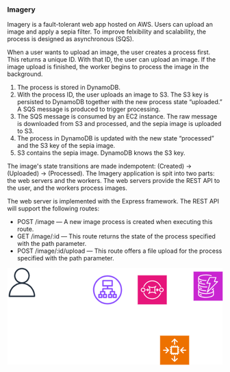 ### Imagery 
Imagery is a fault-tolerant web app hosted on AWS. Users can upload an image and apply a sepia filter. To improve felxibility and scalability, the process is designed as asynchronous (SQS).

When a user wants to upload an image, the user creates a process first. This returns a unique ID. With that ID, the user can upload an image. If the image upload is finished, the worker begins to process the image in the background.


1. The process is stored in DynamoDB.
2. With the process ID, the user uploads an image to S3. The S3 key is persisted to DynamoDB together with the new process state “uploaded.” A SQS message is produced to trigger processing.
3. The SQS message is consumed by an EC2 instance. The raw message is downloaded from S3 and processed, and the sepia image is uploaded to S3. 
4. The process in DynamoDB is updated with the new state “processed” and the S3 key of the sepia image.
5. S3 contains the sepia image. DynamoDB knows the S3 key.


The image's state transitions are made indempotent: (Created) -> (Uploaded) -> (Processed).
The Imagery application is spit into two parts: the web servers and the workers. The web servers provide the REST API to the user, and the workers process images.


The web server is implemented with the Express framework. The REST API will support the following routes:
* POST /image — A new image process is created when executing this route.
* GET /image/:id — This route returns the state of the process specified with the path parameter.
* POST /image/:id/upload — This route offers a file upload for the process specified with the path parameter.

![error](Imagery.drawio.png)

